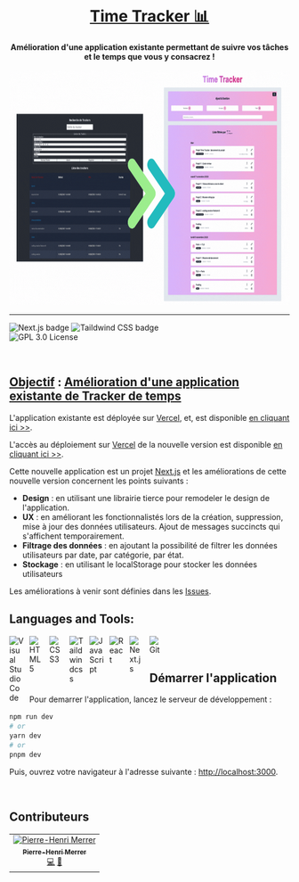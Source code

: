 <div>
  <h1 align="center"><a href="https://time-tracker-phm31.vercel.app/">Time Tracker 📊</a></h1>
  <div align="center">
  <strong>
    Amélioration d'une application existante permettant de suivre vos tâches et le temps que vous y consacrez !
  </strong>
  </div><br />
  <a href="https://time-tracker-phm31.vercel.app/">
    <img 
      alt="Time Tracker"
      src="public/timeTracker.gif" width="1280" height="420"
    />
  </a> 
</div>

<hr />

<!-- prettier-ignore-start -->
![Next.js badge][next-badge] ![Taildwind CSS badge][taildwincss-badge]
<br />![GPL 3.0 License][license-badge] 
<!-- prettier-ignore-end -->

<br />

## <u>Objectif</u> : [Amélioration d'une application existante de Tracker de temps][Tracker de temps]

L'application existante est déployée sur [Vercel][vercel], et, est disponible [en cliquant ici >>][Tracker de temps].

L'accès au déploiement sur [Vercel][vercel] de la nouvelle version est disponible [en cliquant ici >>][Time Tracker].

Cette nouvelle application est un projet [Next.js][next] et les améliorations de cette nouvelle version concernent les points suivants :

- **Design** : en utilisant une librairie tierce pour remodeler le design de l'application.
- **UX** : en améliorant les fonctionnalistés lors de la création, suppression, mise à jour des données utilisateurs. Ajout de messages succincts qui s'affichent temporairement.
- **Filtrage des données** : en ajoutant la possibilité de filtrer les données utilisateurs par date, par catégorie, par état.
- **Stockage** : en utilisant le localStorage pour stocker les données utilisateurs

Les améliorations à venir sont définies dans les [Issues][issues].

## Languages and Tools:

<img align="left" alt="Visual Studio Code" width="26px" src="https://cdn.jsdelivr.net/gh/devicons/devicon/icons/vscode/vscode-original.svg" style="padding-right:10px;" />
<img align="left" alt="HTML5" width="26px" src="https://cdn.jsdelivr.net/gh/devicons/devicon/icons/html5/html5-original.svg" style="padding-right:10px;" />
<img align="left" alt="CSS3" width="26px" src="https://cdn.jsdelivr.net/gh/devicons/devicon/icons/css3/css3-original.svg" style="padding-right:10px;" />
<img align="left" alt="Taildwindcss" width="26px" src="https://cdn.jsdelivr.net/gh/devicons/devicon/icons/tailwindcss/tailwindcss-plain.svg" style="padding-right:10px;" />
<img align="left" alt="JavaScript" width="26px" src="https://cdn.jsdelivr.net/gh/devicons/devicon/icons/javascript/javascript-original.svg" style="padding-right:10px;" />
<img align="left" alt="React" width="26px" src="https://cdn.jsdelivr.net/gh/devicons/devicon/icons/react/react-original.svg" style="padding-right:10px;" />
<img align="left" alt="Next.js" width="26px" src="https://cdn.jsdelivr.net/gh/devicons/devicon/icons/nextjs/nextjs-original.svg" style="padding-right:10px;" />
<img align="left" alt="Git" width="26px" src="https://cdn.jsdelivr.net/gh/devicons/devicon/icons/git/git-original.svg" style="padding-right:10px;" />
<br />
<br />

## Démarrer l'application

Pour demarrer l'application, lancez le serveur de développement :

```bash
npm run dev
# or
yarn dev
# or
pnpm dev
```

Puis, ouvrez votre navigateur à l'adresse suivante : [http://localhost:3000][server local].

<br />

## Contributeurs

<table>
  <tr>
    <td align="center"><a href="https://ph-merrer.fr/" target="_blank"><img src="https://avatars.githubusercontent.com/u/37657993" target="_blank" width="80px;" alt="Pierre-Henri Merrer"/><br /><sub><b>Pierre-Henri Merrer</b></sub></a><br /><a href="https://github.com/Choukro/time-tracker" target="_blank" title="Code">💻</a> <a href="#objectif--amélioration-dune-application-existante" title="Documentation">📖</a>
  </tr>
  
</table>

<!-- prettier-ignore-start -->
[npm]: https://www.npmjs.com/{:target="_blank"}
[next]: https://nextjs.org/docs/{:target="_blank"}
[git]: https://git-scm.com/{:target="_blank"}
[react-badge]: https://img.shields.io/badge/react-%2320232a.svg?style=for-the-badge&logo=react&logoColor=%2361DAFB{:target="_blank"}
[taildwincss-badge]: https://img.shields.io/badge/tailwindcss-%2338B2AC.svg?style=for-the-badge&logo=tailwind-css&logoColor=white{:target="_blank"}
[next-badge]: https://img.shields.io/badge/Next-black?style=for-the-badge&logo=next.js&logoColor=white{:target="_blank"}
[license-badge]: https://img.shields.io/badge/license-GPL%203.0%20License-blue.svg?style=flat-square{:target="_blank"}
[vercel]: https://vercel.com/{:target="_blank"}
[issues]: https://github.com/Choukro/time-tracker/issues{:target="_blank"}
[server local]:http://localhost:3000
[Tracker de temps]:https://time-tracker-react-mastery-phm31.vercel.app/{:target="_blank"}
[Time Tracker]:https://time-tracker-phm31.vercel.app/{:target="_blank"}
<!-- prettier-ignore-end -->
